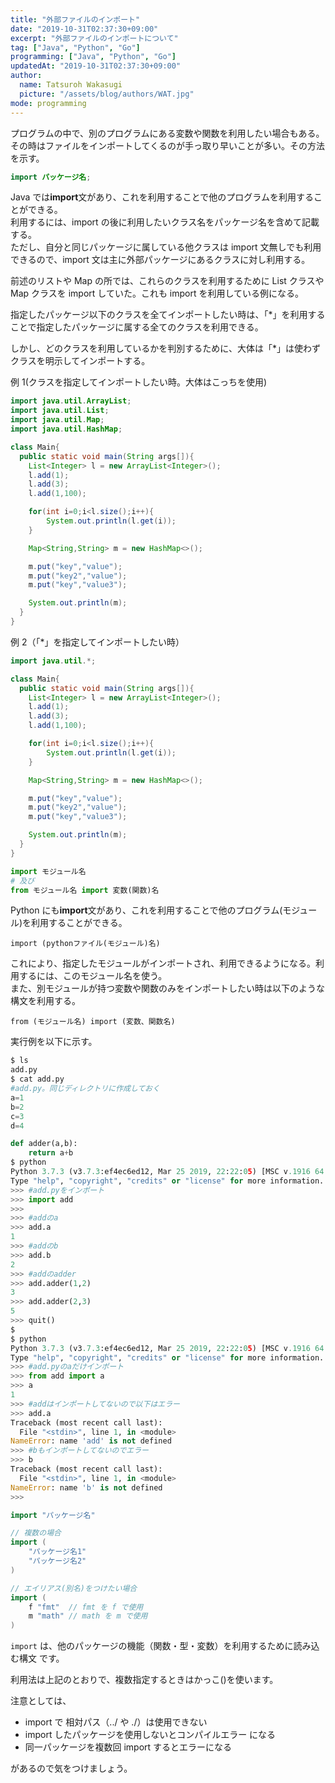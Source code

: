 ```yaml
---
title: "外部ファイルのインポート"
date: "2019-10-31T02:37:30+09:00"
excerpt: "外部ファイルのインポートについて"
tag: ["Java", "Python", "Go"]
programming: ["Java", "Python", "Go"]
updatedAt: "2019-10-31T02:37:30+09:00"
author:
  name: Tatsuroh Wakasugi
  picture: "/assets/blog/authors/WAT.jpg"
mode: programming
---
```


プログラムの中で、別のプログラムにある変数や関数を利用したい場合もある。その時はファイルをインポートしてくるのが手っ取り早いことが多い。その方法を示す。

<div class="note_content_by_programming_language" id="note_content_Java">

```java
import パッケージ名;
```

Java では**import**文があり、これを利用することで他のプログラムを利用することができる。  
利用するには、import の後に利用したいクラス名をパッケージ名を含めて記載する。  
ただし、自分と同じパッケージに属している他クラスは import 文無しでも利用できるので、import 文は主に外部パッケージにあるクラスに対し利用する。

前述のリストや Map の所では、これらのクラスを利用するために List クラスや Map クラスを import していた。これも import を利用している例になる。

指定したパッケージ以下のクラスを全てインポートしたい時は、「\*」を利用することで指定したパッケージに属する全てのクラスを利用できる。

しかし、どのクラスを利用しているかを判別するために、大体は「\*」は使わずクラスを明示してインポートする。

例 1(クラスを指定してインポートしたい時。大体はこっちを使用)

```java
import java.util.ArrayList;
import java.util.List;
import java.util.Map;
import java.util.HashMap;

class Main{
  public static void main(String args[]){
    List<Integer> l = new ArrayList<Integer>();
    l.add(1);
    l.add(3);
    l.add(1,100);

    for(int i=0;i<l.size();i++){
        System.out.println(l.get(i));
    }

    Map<String,String> m = new HashMap<>();

    m.put("key","value");
    m.put("key2","value");
    m.put("key","value3");

    System.out.println(m);
  }
}
```

例 2（「\*」を指定してインポートしたい時）

```java
import java.util.*;

class Main{
  public static void main(String args[]){
    List<Integer> l = new ArrayList<Integer>();
    l.add(1);
    l.add(3);
    l.add(1,100);

    for(int i=0;i<l.size();i++){
        System.out.println(l.get(i));
    }

    Map<String,String> m = new HashMap<>();

    m.put("key","value");
    m.put("key2","value");
    m.put("key","value3");

    System.out.println(m);
  }
}
```

</div>
<div class="note_content_by_programming_language" id="note_content_Python">

```python
import モジュール名
# 及び
from モジュール名 import 変数(関数)名
```

Python にも**import**文があり、これを利用することで他のプログラム(モジュール)を利用することができる。

`import (pythonファイル(モジュール)名)`

これにより、指定したモジュールがインポートされ、利用できるようになる。利用するには、このモジュール名を使う。  
また、別モジュールが持つ変数や関数のみをインポートしたい時は以下のような構文を利用する。

`from (モジュール名) import (変数、関数名)`

実行例を以下に示す。

```python
$ ls
add.py
$ cat add.py
#add.py。同じディレクトリに作成しておく
a=1
b=2
c=3
d=4

def adder(a,b):
    return a+b
$ python
Python 3.7.3 (v3.7.3:ef4ec6ed12, Mar 25 2019, 22:22:05) [MSC v.1916 64 bit (AMD64)] on win32
Type "help", "copyright", "credits" or "license" for more information.
>>> #add.pyをインポート
>>> import add
>>>
>>> #addのa
>>> add.a
1
>>> #addのb
>>> add.b
2
>>> #addのadder
>>> add.adder(1,2)
3
>>> add.adder(2,3)
5
>>> quit()
$
$ python
Python 3.7.3 (v3.7.3:ef4ec6ed12, Mar 25 2019, 22:22:05) [MSC v.1916 64 bit (AMD64)] on win32
Type "help", "copyright", "credits" or "license" for more information.
>>> #add.pyのaだけインポート
>>> from add import a
>>> a
1
>>> #addはインポートしてないので以下はエラー
>>> add.a
Traceback (most recent call last):
  File "<stdin>", line 1, in <module>
NameError: name 'add' is not defined
>>> #bもインポートしてないのでエラー
>>> b
Traceback (most recent call last):
  File "<stdin>", line 1, in <module>
NameError: name 'b' is not defined
>>>
```

</div>
<div class="note_content_by_programming_language" id="note_content_Go">

```go
import "パッケージ名"

// 複数の場合
import (
    "パッケージ名1"
    "パッケージ名2"
)

// エイリアス(別名)をつけたい場合
import (
    f "fmt"  // fmt を f で使用
    m "math" // math を m で使用
)
```

`import` は、他のパッケージの機能（関数・型・変数）を利用するために読み込む構文 です。

利用法は上記のとおりで、複数指定するときはかっこ()を使います。

注意としては、

- import で 相対パス（../ や ./）は使用できない
- import したパッケージを使用しないとコンパイルエラー になる
- 同一パッケージを複数回 import するとエラーになる

があるので気をつけましょう。

</div>
